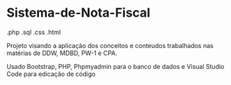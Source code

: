 # Sistema-de-Nota-Fiscal
.php .sql .css .html 

Projeto visando a aplicação dos conceitos e conteudos trabalhados nas matérias de DDW, MDBD, PW-1 e CPA.


Usado Bootstrap, PHP, Phpmyadmin para o banco de dados e Visual Studio Code para edicação de código 
